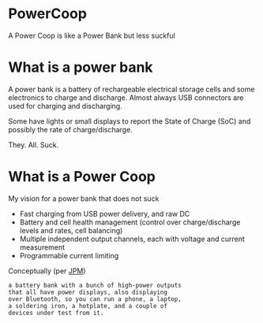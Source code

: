 # PowerCoop
A Power Coop is like a Power Bank but less suckful

# What is a power bank

A power bank is a battery of rechargeable electrical storage cells and some electronics to charge
and discharge.   Almost always USB connectors are used for charging and discharging.

Some have lights or small displays to report the State of Charge (SoC) and possibly the rate of charge/discharge.

They. All.  Suck.   

# What is a Power Coop

My vision for a power bank that does not suck

* Fast charging from USB power delivery, and raw DC
* Battery and cell health management (control over charge/discharge levels and rates, cell balancing)
* Multiple independent output channels, each with voltage and current measurement
* Programmable current limiting

Conceptually (per [JPM](https://aus.social/@jpm))  

```
a battery bank with a bunch of high-power outputs
that all have power displays, also displaying
over Bluetooth, so you can run a phone, a laptop,
a soldering iron, a hotplate, and a couple of
devices under test from it.
```
